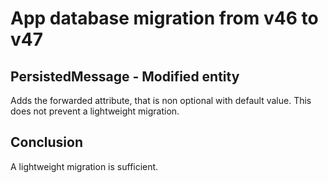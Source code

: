 # App database migration from v46 to v47

## PersistedMessage - Modified entity

Adds the forwarded attribute, that is non optional with default value. This does not prevent a lightweight migration.

## Conclusion

A lightweight migration is sufficient.
